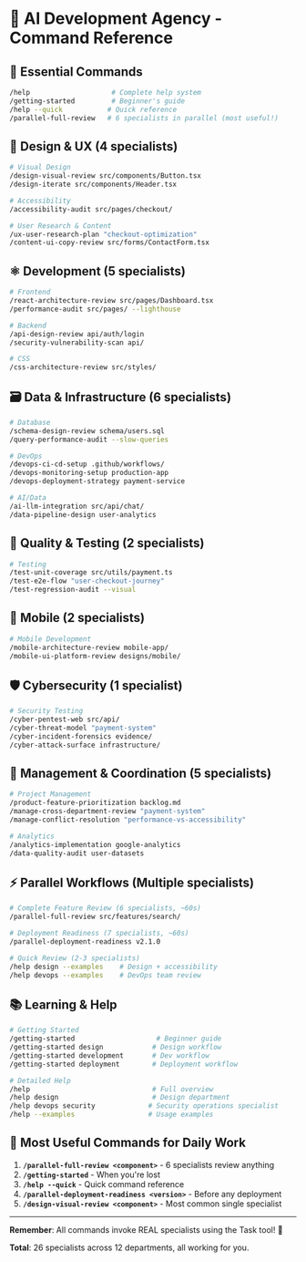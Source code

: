 # 🚀 AI Development Agency - Command Reference

## 🎯 **Essential Commands**

```bash
/help                    # Complete help system
/getting-started         # Beginner's guide
/help --quick           # Quick reference
/parallel-full-review   # 6 specialists in parallel (most useful!)
```

## 🎨 **Design & UX** (4 specialists)

```bash
# Visual Design
/design-visual-review src/components/Button.tsx
/design-iterate src/components/Header.tsx

# Accessibility
/accessibility-audit src/pages/checkout/

# User Research & Content
/ux-user-research-plan "checkout-optimization"
/content-ui-copy-review src/forms/ContactForm.tsx
```

## ⚛️ **Development** (5 specialists)

```bash
# Frontend
/react-architecture-review src/pages/Dashboard.tsx
/performance-audit src/pages/ --lighthouse

# Backend
/api-design-review api/auth/login
/security-vulnerability-scan api/

# CSS
/css-architecture-review src/styles/
```

## 🗃️ **Data & Infrastructure** (6 specialists)

```bash
# Database
/schema-design-review schema/users.sql
/query-performance-audit --slow-queries

# DevOps
/devops-ci-cd-setup .github/workflows/
/devops-monitoring-setup production-app
/devops-deployment-strategy payment-service

# AI/Data
/ai-llm-integration src/api/chat/
/data-pipeline-design user-analytics
```

## 🧪 **Quality & Testing** (2 specialists)

```bash
# Testing
/test-unit-coverage src/utils/payment.ts
/test-e2e-flow "user-checkout-journey"
/test-regression-audit --visual
```

## 📱 **Mobile** (2 specialists)

```bash
# Mobile Development
/mobile-architecture-review mobile-app/
/mobile-ui-platform-review designs/mobile/
```

## 🛡️ **Cybersecurity** (1 specialist)

```bash
# Security Testing
/cyber-pentest-web src/api/
/cyber-threat-model "payment-system"
/cyber-incident-forensics evidence/
/cyber-attack-surface infrastructure/
```

## 👥 **Management & Coordination** (5 specialists)

```bash
# Project Management
/product-feature-prioritization backlog.md
/manage-cross-department-review "payment-system"
/manage-conflict-resolution "performance-vs-accessibility"

# Analytics
/analytics-implementation google-analytics
/data-quality-audit user-datasets
```

## ⚡ **Parallel Workflows** (Multiple specialists)

```bash
# Complete Feature Review (6 specialists, ~60s)
/parallel-full-review src/features/search/

# Deployment Readiness (7 specialists, ~60s)
/parallel-deployment-readiness v2.1.0

# Quick Review (2-3 specialists)
/help design --examples    # Design + accessibility
/help devops --examples    # DevOps team review
```

## 📚 **Learning & Help**

```bash
# Getting Started
/getting-started                    # Beginner guide
/getting-started design            # Design workflow
/getting-started development       # Dev workflow
/getting-started deployment        # Deployment workflow

# Detailed Help
/help                              # Full overview
/help design                       # Design department
/help devops security             # Security operations specialist
/help --examples                  # Usage examples
```

## 🎯 **Most Useful Commands for Daily Work**

1. **`/parallel-full-review <component>`** - 6 specialists review anything
2. **`/getting-started`** - When you're lost
3. **`/help --quick`** - Quick command reference
4. **`/parallel-deployment-readiness <version>`** - Before any deployment
5. **`/design-visual-review <component>`** - Most common single specialist

---

**Remember**: All commands invoke REAL specialists using the Task tool! 🎯

**Total**: 26 specialists across 12 departments, all working for you.